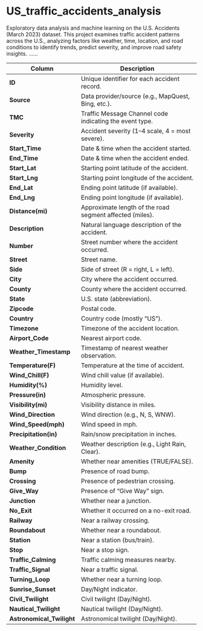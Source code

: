 # US_traffic_accidents_analysis
Exploratory data analysis and machine learning on the U.S. Accidents (March 2023) dataset. This project examines traffic accident patterns across the U.S., analyzing factors like weather, time, location, and road conditions to identify trends, predict severity, and improve road safety insights.  ......

| Column                     | Description                                              |
| -------------------------- | -------------------------------------------------------- |
| **ID**                     | Unique identifier for each accident record.              |
| **Source**                 | Data provider/source (e.g., MapQuest, Bing, etc.).       |
| **TMC**                    | Traffic Message Channel code indicating the event type.  |
| **Severity**               | Accident severity (1–4 scale, 4 = most severe).          |
| **Start\_Time**            | Date & time when the accident started.                   |
| **End\_Time**              | Date & time when the accident ended.                     |
| **Start\_Lat**             | Starting point latitude of the accident.                 |
| **Start\_Lng**             | Starting point longitude of the accident.                |
| **End\_Lat**               | Ending point latitude (if available).                    |
| **End\_Lng**               | Ending point longitude (if available).                   |
| **Distance(mi)**           | Approximate length of the road segment affected (miles). |
| **Description**            | Natural language description of the accident.            |
| **Number**                 | Street number where the accident occurred.               |
| **Street**                 | Street name.                                             |
| **Side**                   | Side of street (R = right, L = left).                    |
| **City**                   | City where the accident occurred.                        |
| **County**                 | County where the accident occurred.                      |
| **State**                  | U.S. state (abbreviation).                               |
| **Zipcode**                | Postal code.                                             |
| **Country**                | Country code (mostly “US”).                              |
| **Timezone**               | Timezone of the accident location.                       |
| **Airport\_Code**          | Nearest airport code.                                    |
| **Weather\_Timestamp**     | Timestamp of nearest weather observation.                |
| **Temperature(F)**         | Temperature at the time of accident.                     |
| **Wind\_Chill(F)**         | Wind chill value (if available).                         |
| **Humidity(%)**            | Humidity level.                                          |
| **Pressure(in)**           | Atmospheric pressure.                                    |
| **Visibility(mi)**         | Visibility distance in miles.                            |
| **Wind\_Direction**        | Wind direction (e.g., N, S, WNW).                        |
| **Wind\_Speed(mph)**       | Wind speed in mph.                                       |
| **Precipitation(in)**      | Rain/snow precipitation in inches.                       |
| **Weather\_Condition**     | Weather description (e.g., Light Rain, Clear).           |
| **Amenity**                | Whether near amenities (TRUE/FALSE).                     |
| **Bump**                   | Presence of road bump.                                   |
| **Crossing**               | Presence of pedestrian crossing.                         |
| **Give\_Way**              | Presence of “Give Way” sign.                             |
| **Junction**               | Whether near a junction.                                 |
| **No\_Exit**               | Whether it occurred on a no-exit road.                   |
| **Railway**                | Near a railway crossing.                                 |
| **Roundabout**             | Whether near a roundabout.                               |
| **Station**                | Near a station (bus/train).                              |
| **Stop**                   | Near a stop sign.                                        |
| **Traffic\_Calming**       | Traffic calming measures nearby.                         |
| **Traffic\_Signal**        | Near a traffic signal.                                   |
| **Turning\_Loop**          | Whether near a turning loop.                             |
| **Sunrise\_Sunset**        | Day/Night indicator.                                     |
| **Civil\_Twilight**        | Civil twilight (Day/Night).                              |
| **Nautical\_Twilight**     | Nautical twilight (Day/Night).                           |
| **Astronomical\_Twilight** | Astronomical twilight (Day/Night).                       |
